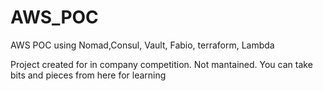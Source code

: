 # AWS_POC

AWS POC using Nomad,Consul, Vault, Fabio, terraform, Lambda

Project created for in company competition. Not mantained. You can take bits and pieces from here for learning
